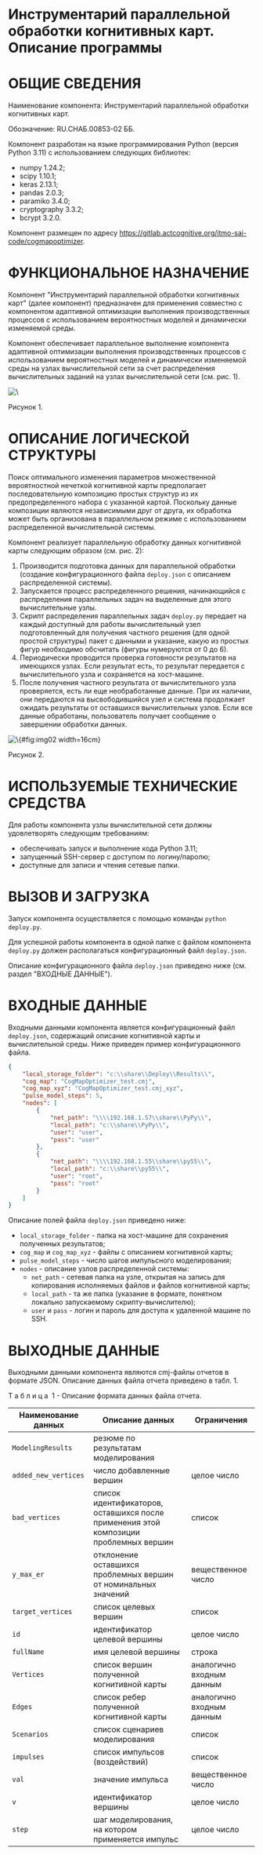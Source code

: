 # Инструментарий параллельной обработки когнитивных карт. Описание программы

# ОБЩИЕ СВЕДЕНИЯ

Наименование компонента: Инструментарий параллельной обработки когнитивных карт.

Обозначение: RU.СНАБ.00853-02 ББ.

Компонент разработан на языке программирования Python (версия Python 3.11) с использованием следующих библиотек:

- numpy 1.24.2;
- scipy 1.10.1;
- keras 2.13.1;
- pandas 2.0.3;
- paramiko 3.4.0;
- cryptography 3.3.2;
- bcrypt 3.2.0.

Компонент размещен по адресу https://gitlab.actcognitive.org/itmo-sai-code/cogmapoptimizer.

# ФУНКЦИОНАЛЬНОЕ НАЗНАЧЕНИЕ

Компонент "Инструментарий параллельной обработки когнитивных карт" (далее компонент) предназначен для применения совместно с компонентом адаптивной оптимизации выполнения производственных процессов с использованием вероятностных моделей и динамически изменяемой среды.

Компонент обеспечивает параллельное выполнение компонента адаптивной оптимизации выполнения производственных процессов с использованием вероятностных моделей и динамически изменяемой среды на узлах вычислительной сети за счет распределения вычислительных заданий на узлах вычислительной сети (см. рис. 1).

![\ ](./media/deploy/CogMapPic1.png)

Рисунок 1.

# ОПИСАНИЕ ЛОГИЧЕСКОЙ СТРУКТУРЫ

Поиск оптимального изменения параметров множественной вероятностной нечеткой когнитивной карты предполагает последовательную композицию простых структур из их предопределенного набора с указанной картой. Поскольку данные композиции являются независимыми друг от друга, их обработка может быть организована в параллельном режиме с использованием распределенной вычислительной системы.

Компонент реализует параллельную обработку данных когнитивной карты следующим образом (см. рис. 2):

1. Производится подготовка данных для параллельной обработки (создание конфигурационного файла `deploy.json` с описанием распределенной системы).
2. Запускается процесс распределенного решения, начинающийся с распределения параллельных задач на выделенные для этого вычислительные узлы.
3. Скрипт распределения параллельных задач `deploy.py` передает на каждый доступный для работы вычислительный узел подготовленный для получения частного решения (для одной простой структуры) пакет с данными и указание, какую из простых фигур необходимо обсчитать (фигуры нумеруются от 0 до 6).
4. Периодически проводится проверка готовности результатов на имеющихся узлах. Если результат есть, то результат передается с вычислительного узла и сохраняется на хост-машине.
5. После получения частного результата от вычислительного узла проверяется, есть ли еще необработанные данные. При их наличии, они передаются на высвободившийся узел и система продолжает ожидать результаты от оставшихся вычислительных узлов. Если все данные обработаны, пользователь получает сообщение о завершении обработки данных.

![\ ](./media/deploy/CogMapPic2.png){#fig:img02 width=16cm}

Рисунок 2.

# ИСПОЛЬЗУЕМЫЕ ТЕХНИЧЕСКИЕ СРЕДСТВА

Для работы компонента узлы вычислительной сети должны удовлетворять следующим требованиям:

- обеспечивать запуск и выполнение кода Python 3.11;
- запущенный SSH-сервер с доступом по логину/паролю;
- доступные для записи и чтения сетевые папки.

# ВЫЗОВ И ЗАГРУЗКА

Запуск компонента осуществляется с помощью команды `python deploy.py`.

Для успешной работы компонента в одной папке с файлом компонента `deploy.py` должен располагаться конфигурационный файл `deploy.json`.

Описание конфигурационного файла `deploy.json` приведено ниже (см. раздел "ВХОДНЫЕ ДАННЫЕ").

# ВХОДНЫЕ ДАННЫЕ

Входными данными компонента является конфигурационный файл `deploy.json`, содержащий описание когнитивной карты и вычислительной среды. Ниже приведен пример конфигурационного файла.  

```json
{
    "local_storage_folder": "c:\\share\\Deploy\\Results\\",
    "cog_map": "CogMapOptimizer_test.cmj",
    "cog_map_xyz": "CogMapOptimizer_test.cmj_xyz",
    "pulse_model_steps": 5,
    "nodes": [
        {
            "net_path": "\\\\192.168.1.57\\share\\PyPy\\",
            "local_path": "c:\\share\\PyPy\\",
            "user": "user",
            "pass": "user"
        },
        {
            "net_path": "\\\\192.168.1.55\\share\\py55\\",
            "local_path": "c:\\share\\py55\\",
            "user": "root",
            "pass": "root"
        }
    ]
}
```

Описание полей файла `deploy.json` приведено ниже:

- `local_storage_folder` - папка на хост-машине для сохранения полученных результатов;
- `cog_map` и `cog_map_xyz` - файлы с описанием когнитивной карты;
- `pulse_model_steps` - число шагов импульсного моделирования;
- `nodes` - описание узлов распределенной системы:
    - `net_path` - сетевая папка на узле, открытая на запись для копирования исполняемых файлов и файлов когнитивной карты;
    - `local_path` - та же папка (указание в формате, понятном локально запускаемому скрипту-вычислителю);
    - `user` и `pass` - логин и пароль для доступа к удаленной машине по SSH.

# ВЫХОДНЫЕ ДАННЫЕ

Выходными данными компонента являются cmj-файлы отчетов в формате JSON. Описание данных файла отчета приведено в табл. 1.

Т а б л и ц а  1 - Описание формата данных файла отчета.

| Наименование данных  |                                    Описание данных                                    |        Ограничения        |
| -------------------- | ------------------------------------------------------------------------------------- | ------------------------- |
| `ModelingResults`    | резюме по результатам моделирования                                                   |                           |
| `added_new_vertices` | число добавленные вершин                                                              | целое число               |
| `bad_vertices`       | список идентификаторов, оставшихся после применения этой композиции проблемных вершин | список                    |
| `y_max_er`           | отклонение оставшихся проблемных вершин от номинальных значений                       | вещественное число        |
| `target_vertices`    | список целевых вершин                                                                 | список                    |
| `id`                 | идентификатор целевой вершины                                                         | целое число               |
| `fullName`           | имя целевой вершины                                                                   | строка                    |
| `Vertices`           | список вершин полученной когнитивной карты                                            | аналогично входным данным |
| `Edges`              | список ребер полученной когнитивной карты                                             | аналогично входным данным |
| `Scenarios`          | список сценариев моделирования                                                        | список                    |
| `impulses`           | список импульсов (воздействий)                                                        | список                    |
| `val`                | значение импульса                                                                     | вещественное число        |
| `v`                  | идентификатор вершины                                                                 | целое число               |
| `step`               | шаг моделирования, на котором применяется импульс                                     | целое число               |
